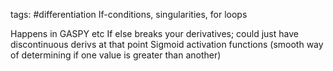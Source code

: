 tags: #differentiation 
If-conditions, singularities, for loops

Happens in GASPY etc
If else breaks your derivatives; could just have discontinuous derivs at that point
Sigmoid activation functions (smooth way of determining if one value is greater than another)

